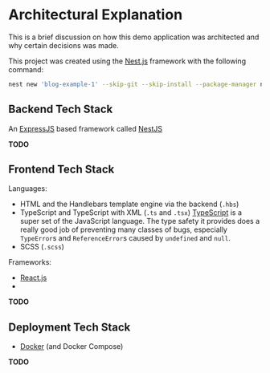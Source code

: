 # Architectural Explanation

This is a brief discussion on how this demo application was architected and why certain decisions was made.  

This project was created using the [Nest.js](https://docs.nestjs.com/) framework with the following command:  

```sh
nest new 'blog-example-1' --skip-git --skip-install --package-manager npm --language TS
```

## Backend Tech Stack

An [ExpressJS](https://expressjs.com/) based framework called [NestJS](https://docs.nestjs.com/)

**TODO**

## Frontend Tech Stack

Languages:

- HTML and the Handlebars template engine via the backend (`.hbs`)
- TypeScript and TypeScript with XML (`.ts` and `.tsx`)
  [TypeScript](http://www.typescriptlang.org/play/) is a super set of the JavaScript language.  The type safety it provides does a really good job of preventing many classes of bugs, especially `TypeError`s and `ReferenceError`s caused by `undefined` and `null`.  
- SCSS (`.scss`)

Frameworks:

- [React.js](https://reactjs.org/)
- 

**TODO**

## Deployment Tech Stack

- [Docker](https://hub.docker.com/) (and Docker Compose)

**TODO**
